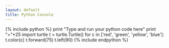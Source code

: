 ```yaml
---
layout: default
title: Python Console
---
```


{% include python %}
print "Type and run your python code here"
print "="*25
import turtle
t = turtle.Turtle()
for c in ['red', 'green', 'yellow', 'blue']:
    t.color(c)
    t.forward(75)
    t.left(90)
{% include endpython %}

